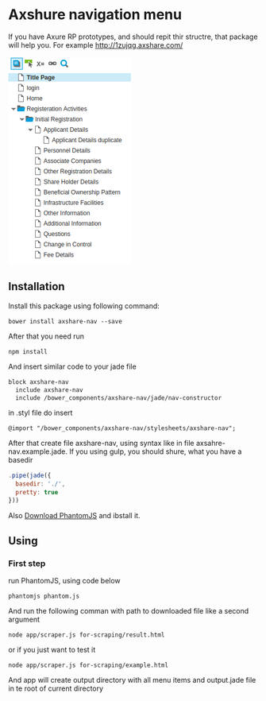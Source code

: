 # Axshure navigation menu

If you have Axure RP prototypes, and should repit thir structre, that package will help you. For example http://1zujqg.axshare.com/

![Axshure link screenshoot](/img/axshare-nav.png?raw=true "Axshure link screenshoot")

## Installation
Install this package using following command:

    bower install axshare-nav --save

After that you need run

    npm install

And insert similar code to your jade file

```jade
block axshare-nav
  include axshare-nav
  include /bower_components/axshare-nav/jade/nav-constructor
```

in .styl file do insert

```stylus
@import "/bower_components/axshare-nav/stylesheets/axshare-nav";
```

After that create file axshare-nav, using syntax like in file axsahre-nav.example.jade.
If you using gulp, you should shure, what you have a basedir

```javascript
.pipe(jade({
  basedir: './',
  pretty: true
}))
```

Also [Download PhantomJS](http://phantomjs.org/download.html) and ibstall it.

## Using

### First step
run PhantomJS, using code below

    phantomjs phantom.js

And run the following comman with path to downloaded file like a second argument

    node app/scraper.js for-scraping/result.html

or if you just want to test it

    node app/scraper.js for-scraping/example.html

And app will create output directory with all menu items and output.jade file in te root of current directory
